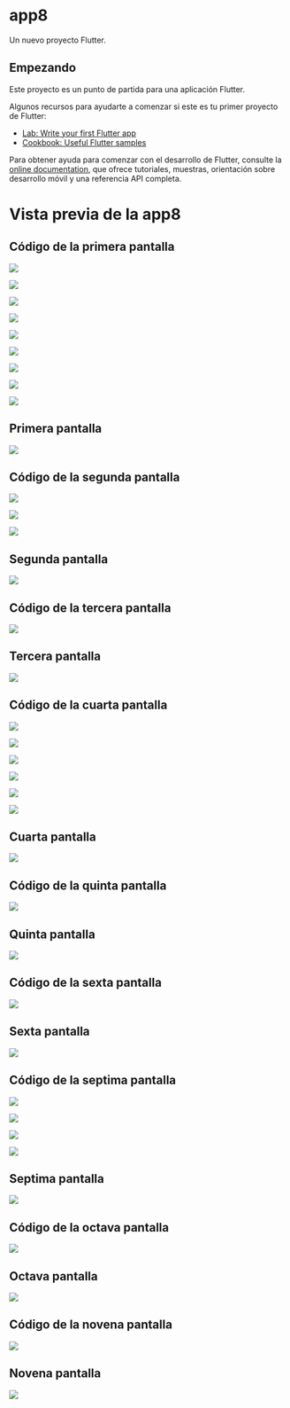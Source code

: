 # app8

Un nuevo proyecto Flutter.

## Empezando

Este proyecto es un punto de partida para una aplicación Flutter.

Algunos recursos para ayudarte a comenzar si este es tu primer proyecto de Flutter:

- [Lab: Write your first Flutter app](https://docs.flutter.dev/get-started/codelab)
- [Cookbook: Useful Flutter samples](https://docs.flutter.dev/cookbook)

Para obtener ayuda para comenzar con el desarrollo de Flutter, consulte la
[online documentation](https://docs.flutter.dev/), que ofrece tutoriales,
muestras, orientación sobre desarrollo móvil y una referencia API completa.

# Vista previa de la app8

## Código de la primera pantalla

![](img/code1.png)

![](img/code2.png)

![](img/code3.png)

![](img/code4.png)

![](img/code5.png)

![](img/code6.png)

![](img/code7.png)

![](img/code8.png)

![](img/code9.png)

## Primera pantalla

![](img/pantalla1.png)

## Código de la segunda pantalla

![](img/code10.png)

![](img/code11.png)

![](img/code12.png)

## Segunda pantalla

![](img/pantalla2.png)

## Código de la tercera pantalla

![](img/code13.png)

## Tercera pantalla

![](img/pantalla3.png)

## Código de la cuarta pantalla

![](img/code14.png)

![](img/code15.png)

![](img/code16.png)

![](img/code17.png)

![](img/code18.png)

![](img/code19.png)

## Cuarta pantalla

![](img/pantalla4.png)

## Código de la quinta pantalla

![](img/code20.png)

## Quinta pantalla

![](img/pantalla5.png)

## Código de la sexta pantalla

![](img/code21.png)

## Sexta pantalla

![](img/pantalla6.png)

## Código de la septima pantalla

![](img/code22.png)

![](img/code23.png)

![](img/code24.png)

![](img/code25.png)

## Septima pantalla

![](img/pantalla7.png)

## Código de la octava pantalla

![](img/code26.png)

## Octava pantalla

![](img/pantalla8.png)

## Código de la novena pantalla

![](img/code27.png)

## Novena pantalla

![](img/pantalla10.png)